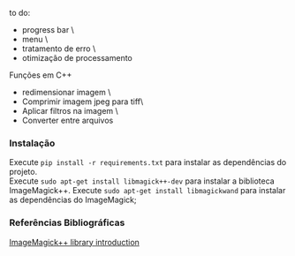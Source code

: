 to do:

- progress bar \
- menu \
- tratamento de erro \
- otimização de processamento


Funções em C++

- redimensionar imagem \
- Comprimir imagem jpeg para tiff\
- Aplicar filtros na imagem \
- Converter entre arquivos

### Instalação

Execute `pip install -r requirements.txt` para instalar as dependências do projeto. \
Execute `sudo apt-get install libmagick++-dev` para instalar a biblioteca ImageMagick++.
Execute `sudo apt-get install libmagickwand` para instalar as dependências do ImageMagick;

### Referências Bibliográficas

[ImageMagick++ library introduction](https://imagemagick.org/Magick++/tutorial/Magick++_tutorial.pdf)